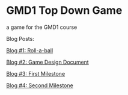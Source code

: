 # GMD1 Top Down Game
 a game for the GMD1 course

Blog Posts:

[Blog #1: Roll-a-ball](Blog%20posts/Blog%20%231%20Roll-a-ball.md)

[Blog #2: Game Design Document](Blog%20posts/Blog%20%232%20Game%20Design%20Document.md)

[Blog #3: First Milestone](Blog%20posts/Blog%20%233%20First%20Milestone.md)

[Blog #4: Second Milestone](Blog%20posts/Blog%20%234%20Second%20Milestone.md)
